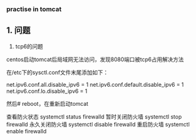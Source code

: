 ### practise in tomcat


## 1. 问题


1. tcp6的问题

centos启动tomcat后局域网无法访问，发现8080端口被tcp6占用解决方法

在/etc下的sysctl.conf文件末尾添加如下：

net.ipv6.conf.all.disable_ipv6 = 1
net.ipv6.conf.default.disable_ipv6 = 1
net.ipv6.conf.lo.disable_ipv6 = 1

然后# reboot，在重新启动tomcat

查看防火状态
systemctl status firewalld
暂时关闭防火墙
systemctl stop firewalld
永久关闭防火墙
systemctl disable firewalld
重启防火墙
systemctl enable firewalld
